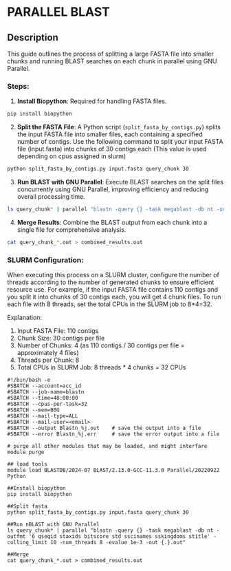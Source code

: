 # PARALLEL BLAST
## Description
This guide outlines the process of splitting a large FASTA file into smaller chunks and running BLAST searches on each chunk in parallel using GNU Parallel. 

### Steps:
1. **Install Biopython**: Required for handling FASTA files.

  ```bash
  pip install biopython
  ```
2. **Split the FASTA File**: A Python script (`split_fasta_by_contigs.py`) splits the input FASTA file into smaller files, each containing a specified number of contigs.
Use the following command to split your input FASTA file (input.fasta) into chunks of 30 contigs each (This value is used depending on cpus assigned in slurm)

  ```bash
  python split_fasta_by_contigs.py input.fasta query_chunk 30
  ```

3. **Run BLAST with GNU Parallel**: Execute BLAST searches on the split files concurrently using GNU Parallel, improving efficiency and reducing overall processing time.

  ```bash
  ls query_chunk* | parallel "blastn -query {} -task megablast -db nt -outfmt '6 qseqid staxids bitscore std sscinames sskingdoms stitle' -culling_limit 10 -num_threads 8 -evalue 1e-3 -out {.}.out"
  ```

4. **Merge Results**: Combine the BLAST output from each chunk into a single file for comprehensive analysis.

  ```bash
  cat query_chunk_*.out > combined_results.out
  ```

### SLURM Configuration:
When executing this process on a SLURM cluster, configure the number of threads according to the number of generated chunks to ensure efficient resource use. For example, if the input FASTA file contains 110 contigs and you split it into chunks of 30 contigs each, you will get 4 chunk files. To run each file with 8 threads, set the total CPUs in the SLURM job to 8*4=32.

Explanation:
1. Input FASTA File: 110 contigs
2. Chunk Size: 30 contigs per file
3. Number of Chunks: 4 (as 110 contigs / 30 contigs per file = approximately 4 files)
4. Threads per Chunk: 8
5. Total CPUs in SLURM Job: 8 threads * 4 chunks = 32 CPUs

```slurm
#!/bin/bash -e
#SBATCH --account=acc_id
#SBATCH --job-name=blastn
#SBATCH --time=48:00:00
#SBATCH --cpus-per-task=32
#SBATCH --mem=80G
#SBATCH --mail-type=ALL
#SBATCH --mail-user=<email>
#SBATCH --output Blastn_%j.out    # save the output into a file
#SBATCH --error Blastn_%j.err     # save the error output into a file

# purge all other modules that may be loaded, and might interfare
module purge

## load tools
module load BLASTDB/2024-07 BLAST/2.13.0-GCC-11.3.0 Parallel/20220922 Python

##Install biopython
pip install biopython

##Split fasta
python split_fasta_by_contigs.py input.fasta query_chunk 30

##Run nBLAST with GNU Parallel
ls query_chunk* | parallel "blastn -query {} -task megablast -db nt -outfmt '6 qseqid staxids bitscore std sscinames sskingdoms stitle' -culling_limit 10 -num_threads 8 -evalue 1e-3 -out {.}.out"

##Merge
cat query_chunk_*.out > combined_results.out
```
